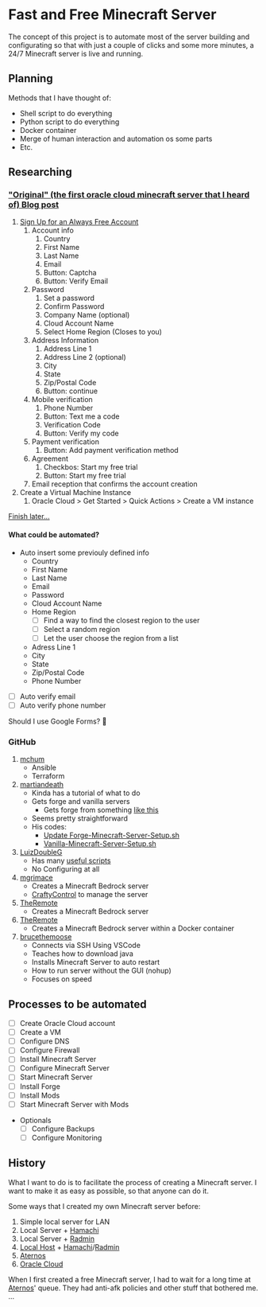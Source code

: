 # Fast and Free Minecraft Server

The concept of this project is to automate most of the server building and configurating so that with just a couple of clicks and some more minutes, a 24/7 Minecraft server is live and running.

## Planning

Methods that I have thought of:

- Shell script to do everything
- Python script to do everything
- Docker container
- Merge of human interaction and automation os some parts
- Etc.

## Researching

### ["Original" (the first oracle cloud minecraft server that I heard of) Blog post](https://blogs.oracle.com/developers/post/how-to-set-up-and-run-a-really-powerful-free-minecraft-server-in-the-cloud)

1. [Sign Up for an Always Free Account](https://signup.cloud.oracle.com/)
   1. Account info
      1. Country
      2. First Name
      3. Last Name
      4. Email
      5. Button: Captcha
      6. Button: Verify Email
   2. Password
      1. Set a password
      2. Confirm Password
      3. Company Name (optional)
      4. Cloud Account Name
      5. Select Home Region (Closes to you)
   3. Address Information
      1. Address Line 1
      2. Address Line 2 (optional)
      3. City
      4. State
      5. Zip/Postal Code
      6. Button: continue
   4. Mobile verification
      1. Phone Number
      2. Button: Text me a code
      3. Verification Code
      4. Button: Verify my code
   5. Payment verification
      1. Button: Add payment verification method
   6. Agreement
      1. Checkbos: Start my free trial
      2. Button: Start my free trial
   7. Email reception that confirms the account creation
2. Create a Virtual Machine Instance
   1. Oracle Cloud > Get Started > Quick Actions > Create a VM instance

[Finish later...](https://blogs.oracle.com/developers/post/how-to-set-up-and-run-a-really-powerful-free-minecraft-server-in-the-cloud#:~:text=Give%20your%20VM%20instance%20a%20name)

#### What could be automated?

- Auto insert some previouly defined info
  - Country
  - First Name
  - Last Name
  - Email
  - Password
  - Cloud Account Name
  - Home Region
    - [ ] Find a way to find the closest region to the user
    - [ ] Select a random region
    - [ ] Let the user choose the region from a list
  - Adress Line 1
  - City
  - State
  - Zip/Postal Code
  - Phone Number
- [ ] Auto verify email
- [ ] Auto verify phone number

Should I use Google Forms? 🤔

### GitHub

1. [mchum](https://github.com/mchum/oracle-minecraft/tree/main)
   - Ansible
   - Terraform
2. [martiandeath](https://github.com/martiandeath/Minecraft-Server-Setup)
   - Kinda has a tutorial of what to do
   - Gets forge and vanilla servers
     - Gets forge from something [like this](https://mvnrepository.com/artifact/net.minecraftforge/forge/1.19.2-43.1.52)
   - Seems pretty straightforward
   - His codes:
     - [Update Forge-Minecraft-Server-Setup.sh](https://github.com/martiandeath/Minecraft-Server-Setup/blob/main/Forge-Minecraft-Server-Setup.sh)
     - [Vanilla-Minecraft-Server-Setup.sh](https://github.com/martiandeath/Minecraft-Server-Setup/blob/main/Vanilla-Minecraft-Server-Setup.sh)
3. [LuizDoubleG](https://github.com/LuizDoubleG/Minecraft-RL-Server-Oracle)
   - Has many [useful scripts](https://github.com/LuizDoubleG/Minecraft-RL-Server-Oracle/tree/server/sh_scripts)
   - No Configuring at all
4. [mgrimace](https://github.com/mgrimace/Minecraft-on-Oracle)
   - Creates a Minecraft Bedrock server
   - [CraftyControl](https://craftycontrol.com/) to manage the server
5. [TheRemote](https://github.com/TheRemote/MinecraftBedrockServer)
   - Creates a Minecraft Bedrock server
6. [TheRemote](https://github.com/TheRemote/Legendary-Bedrock-Container)
   - Creates a Minecraft Bedrock server within a Docker container
7. [brucethemoose](https://github.com/brucethemoose/Free-Oracle-Minecraft-Server-Tutorial)
   - Connects via SSH Using VSCode
   - Teaches how to download java
   - Installs Minecraft Server to auto restart
   - How to run server without the GUI (nohup)
   - Focuses on speed

## Processes to be automated

- [ ] Create Oracle Cloud account
- [ ] Create a VM
- [ ] Configure DNS
- [ ] Configure Firewall
- [ ] Install Minecraft Server
- [ ] Configure Minecraft Server
- [ ] Start Minecraft Server
- [ ] Install Forge
- [ ] Install Mods
- [ ] Start Minecraft Server with Mods
- Optionals
  - [ ] Configure Backups
  - [ ] Configure Monitoring

## History

What I want to do is to facilitate the process of creating a Minecraft server. I want to make it as easy as possible, so that anyone can do it.

Some ways that I created my own Minecraft server before:

1. Simple local server for LAN
2. Local Server + [Hamachi](https://vpn.net/)
3. Local Server + [Radmin](https://www.radmin-vpn.com/)
4. [Local Host](https://www.minecraft.net/en-us/download/server) + [Hamachi](https://vpn.net/)/[Radmin](https://www.radmin-vpn.com/)
5. [Aternos](https://aternos.org/)
6. [Oracle Cloud](https://www.oracle.com/cloud/)

When I first created a free Minecraft server, I had to wait for a long time at [Aternos](https://aternos.org/)' queue. They had anti-afk policies and other stuff that bothered me.
...
